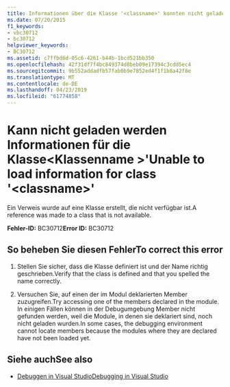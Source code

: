 ```yaml
---
title: Informationen über die Klasse '<classname>' konnten nicht geladen werden.
ms.date: 07/20/2015
f1_keywords:
- vbc30712
- bc30712
helpviewer_keywords:
- BC30712
ms.assetid: c7ffbd6d-05c6-4261-b44b-1bcd521bb350
ms.openlocfilehash: 42f31df7f4bc849374d8beb09e17394c3cdd5ec4
ms.sourcegitcommit: 9b552addadfb57fab0b9e7852ed4f1f1b8a42f8e
ms.translationtype: MT
ms.contentlocale: de-DE
ms.lasthandoff: 04/23/2019
ms.locfileid: "61774858"
---
```

# <a name="unable-to-load-information-for-class-classname"></a><span data-ttu-id="08730-102">Kann nicht geladen werden Informationen für die Klasse\<Klassenname >'</span><span class="sxs-lookup"><span data-stu-id="08730-102">Unable to load information for class '\<classname>'</span></span>
<span data-ttu-id="08730-103">Ein Verweis wurde auf eine Klasse erstellt, die nicht verfügbar ist.</span><span class="sxs-lookup"><span data-stu-id="08730-103">A reference was made to a class that is not available.</span></span>  
  
 <span data-ttu-id="08730-104">**Fehler-ID:** BC30712</span><span class="sxs-lookup"><span data-stu-id="08730-104">**Error ID:** BC30712</span></span>  
  
## <a name="to-correct-this-error"></a><span data-ttu-id="08730-105">So beheben Sie diesen Fehler</span><span class="sxs-lookup"><span data-stu-id="08730-105">To correct this error</span></span>  
  
1. <span data-ttu-id="08730-106">Stellen Sie sicher, dass die Klasse definiert ist und der Name richtig geschrieben.</span><span class="sxs-lookup"><span data-stu-id="08730-106">Verify that the class is defined and that you spelled the name correctly.</span></span>  
  
2. <span data-ttu-id="08730-107">Versuchen Sie, auf einen der im Modul deklarierten Member zuzugreifen.</span><span class="sxs-lookup"><span data-stu-id="08730-107">Try accessing one of the members declared in the module.</span></span> <span data-ttu-id="08730-108">In einigen Fällen können in der Debugumgebung Member nicht gefunden werden, weil die Module, in denen sie deklariert sind, noch nicht geladen wurden.</span><span class="sxs-lookup"><span data-stu-id="08730-108">In some cases, the debugging environment cannot locate members because the modules where they are declared have not been loaded yet.</span></span>  
  
## <a name="see-also"></a><span data-ttu-id="08730-109">Siehe auch</span><span class="sxs-lookup"><span data-stu-id="08730-109">See also</span></span>

- [<span data-ttu-id="08730-110">Debuggen in Visual Studio</span><span class="sxs-lookup"><span data-stu-id="08730-110">Debugging in Visual Studio</span></span>](/visualstudio/debugger/debugging-in-visual-studio)

